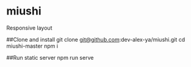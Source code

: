 # miushi
Responsive layout

##Clone and install
    git clone git@github.com:dev-alex-ya/miushi.git
    cd miushi-master
    npm i

##Run static server
    npm run serve
